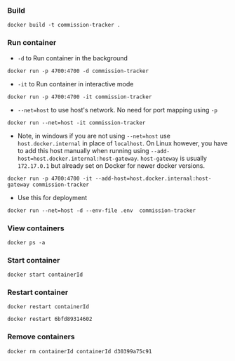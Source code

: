 ### Build
```
docker build -t commission-tracker .
```

### Run container
- `-d` to Run container in the background
```
docker run -p 4700:4700 -d commission-tracker
```

- `-it` to Run container in interactive mode
```
docker run -p 4700:4700 -it commission-tracker
```

- `--net=host` to use host's network. No need for port mapping using `-p`
```
docker run --net=host -it commission-tracker
```

- Note, in windows if you are not using `--net=host` use `host.docker.internal` in place of `localhost`. On Linux however, you have to add this host manually when running using `--add-host=host.docker.internal:host-gateway`. `host-gateway` is usually `172.17.0.1` but already set on Docker for newer docker versions.
```
docker run -p 4700:4700 -it --add-host=host.docker.internal:host-gateway commission-tracker
```

- Use this for deployment
```
docker run --net=host -d --env-file .env  commission-tracker
```

### View containers
```
docker ps -a
```

### Start container
```
docker start containerId
```

### Restart container
```
docker restart containerId
```
```
docker restart 6bfd89314602
```

### Remove containers
```
docker rm containerId containerId d30399a75c91
```